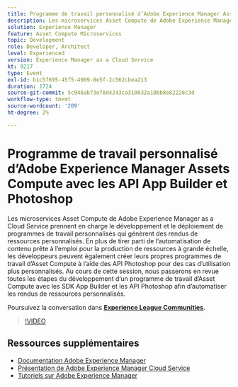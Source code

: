 ```yaml
---
title: Programme de travail personnalisé d’Adobe Experience Manager Assets Compute avec les API App Builder et Photoshop
description: Les microservices Asset Compute de Adobe Experience Manager as a Cloud Service prennent en charge le développement et le déploiement de programmes de travail personnalisés qui génèrent des rendus de ressources personnalisés. En plus de tirer parti de l’automatisation de contenu prête à l’emploi pour la production de ressources à grande échelle, les développeurs peuvent également créer leurs propres programmes de travail d’Asset Compute à l’aide des API Photoshop pour des cas d’utilisation plus personnalisés. Au cours de cette session, nous passerons en revue toutes les étapes du développement d’un programme de travail d’Asset Compute avec les SDK App Builder et les API Photoshop afin d’automatiser les rendus de ressources personnalisés.
solution: Experience Manager
feature: Asset Compute Microservices
topic: Development
role: Developer, Architect
level: Experienced
version: Experience Manager as a Cloud Service
kt: 9217
type: Event
exl-id: b1c5f695-45f5-4009-8e5f-2c562cbea213
duration: 1724
source-git-commit: 5c946ab73e78d4243ca310032a10bb8e82228c3d
workflow-type: tm+mt
source-wordcount: '209'
ht-degree: 2%

---
```


# Programme de travail personnalisé d’Adobe Experience Manager Assets Compute avec les API App Builder et Photoshop

Les microservices Asset Compute de Adobe Experience Manager as a Cloud Service prennent en charge le développement et le déploiement de programmes de travail personnalisés qui génèrent des rendus de ressources personnalisés. En plus de tirer parti de l’automatisation de contenu prête à l’emploi pour la production de ressources à grande échelle, les développeurs peuvent également créer leurs propres programmes de travail d’Asset Compute à l’aide des API Photoshop pour des cas d’utilisation plus personnalisés. Au cours de cette session, nous passerons en revue toutes les étapes du développement d’un programme de travail d’Asset Compute avec les SDK App Builder et les API Photoshop afin d’automatiser les rendus de ressources personnalisés.

Poursuivez la conversation dans **[Experience League Communities](https://adobe.ly/3F6f5sG)**.

>[!VIDEO](https://video.tv.adobe.com/v/337769/?quality=12&learn=on&hidetitle=true)

## Ressources supplémentaires

- [Documentation Adobe Experience Manager](https://experienceleague.adobe.com/docs/experience-manager-cloud-service.html?lang=fr)
- [Présentation de Adobe Experience Manager Cloud Service](https://experienceleague.adobe.com/docs/experience-manager-cloud-service/overview/home.html?lang=fr)
- [Tutoriels sur Adobe Experience Manager](https://experienceleague.adobe.com/docs/experience-manager-tutorials.html?lang=fr)

